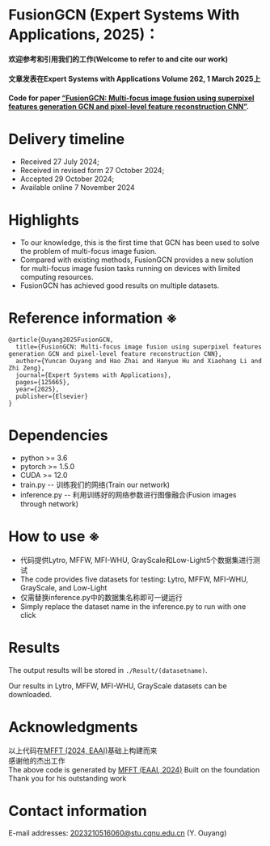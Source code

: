 # FusionGCN (Expert Systems With Applications, 2025)：
  
#### 欢迎参考和引用我们的工作(Welcome to refer to and cite our work)  
#### 文章发表在Expert Systems with Applications Volume 262, 1 March 2025上
#### Code for paper [“FusionGCN: Multi-focus image fusion using superpixel features generation GCN and pixel-level feature reconstruction CNN”](https://www.sciencedirect.com/science/article/pii/S0957417424025326).  
  
# Delivery timeline  
-   Received 27 July 2024;
-   Received in revised form 27 October 2024;
-   Accepted 29 October 2024;
-   Available online 7 November 2024
  
# Highlights  
-   To our knowledge, this is the first time that GCN has been used to solve the problem of multi-focus image fusion.
-   Compared with existing methods, FusionGCN provides a new solution for multi-focus image fusion tasks running on devices with limited computing resources.
-   FusionGCN has achieved good results on multiple datasets.
  
# Reference information ※  
```  
@article{Ouyang2025FusionGCN,
  title={FusionGCN: Multi-focus image fusion using superpixel features generation GCN and pixel-level feature reconstruction CNN},  
  author={Yuncan Ouyang and Hao Zhai and Hanyue Hu and Xiaohang Li and Zhi Zeng},  
  journal={Expert Systems with Applications},  
  pages={125665},  
  year={2025},  
  publisher={Elsevier}  
}
```
  
# Dependencies  
-   python >= 3.6
-   pytorch >= 1.5.0
-   CUDA >= 12.0
-   train.py -- 训练我们的网络(Train our network)
-   inference.py -- 利用训练好的网络参数进行图像融合(Fusion images through network)

# How to use ※
-   代码提供Lytro, MFFW, MFI-WHU, GrayScale和Low-Light5个数据集进行测试
-   The code provides five datasets for testing: Lytro, MFFW, MFI-WHU, GrayScale, and Low-Light
-   仅需替换inference.py中的数据集名称即可一键运行
-   Simply replace the dataset name in the inference.py to run with one click
  
# Results
The output results will be stored in `./Result/(datasetname)`.

Our results in Lytro, MFFW, MFI-WHU, GrayScale datasets can be downloaded.

# Acknowledgments  
以上代码在[MFFT (2024, EAAI)](https://www.sciencedirect.com/science/article/abs/pii/S0952197624001258)基础上构建而来  
感谢他的杰出工作  
The above code is generated by [MFFT (EAAI, 2024)](https://www.sciencedirect.com/science/article/abs/pii/S0952197624001258) Built on the foundation  
Thank you for his outstanding work  
  
# Contact information  
E-mail addresses: 2023210516060@stu.cqnu.edu.cn (Y. Ouyang)
